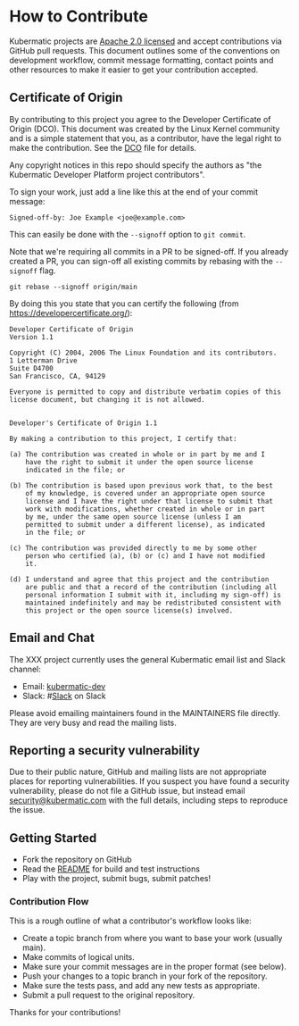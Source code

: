 # How to Contribute

Kubermatic projects are [Apache 2.0 licensed](LICENSE) and accept contributions via
GitHub pull requests. This document outlines some of the conventions on
development workflow, commit message formatting, contact points and other
resources to make it easier to get your contribution accepted.

## Certificate of Origin

By contributing to this project you agree to the Developer Certificate of
Origin (DCO). This document was created by the Linux Kernel community and is a
simple statement that you, as a contributor, have the legal right to make the
contribution. See the [DCO](DCO) file for details.

Any copyright notices in this repo should specify the authors as "the Kubermatic Developer Platform project contributors".

To sign your work, just add a line like this at the end of your commit message:

```
Signed-off-by: Joe Example <joe@example.com>
```

This can easily be done with the `--signoff` option to `git commit`.

Note that we're requiring all commits in a PR to be signed-off. If you already created a PR, you can sign-off all existing commits by rebasing with the `--signoff` flag.

```
git rebase --signoff origin/main
```

By doing this you state that you can certify the following (from https://developercertificate.org/):
```
Developer Certificate of Origin
Version 1.1

Copyright (C) 2004, 2006 The Linux Foundation and its contributors.
1 Letterman Drive
Suite D4700
San Francisco, CA, 94129

Everyone is permitted to copy and distribute verbatim copies of this
license document, but changing it is not allowed.


Developer's Certificate of Origin 1.1

By making a contribution to this project, I certify that:

(a) The contribution was created in whole or in part by me and I
    have the right to submit it under the open source license
    indicated in the file; or

(b) The contribution is based upon previous work that, to the best
    of my knowledge, is covered under an appropriate open source
    license and I have the right under that license to submit that
    work with modifications, whether created in whole or in part
    by me, under the same open source license (unless I am
    permitted to submit under a different license), as indicated
    in the file; or

(c) The contribution was provided directly to me by some other
    person who certified (a), (b) or (c) and I have not modified
    it.

(d) I understand and agree that this project and the contribution
    are public and that a record of the contribution (including all
    personal information I submit with it, including my sign-off) is
    maintained indefinitely and may be redistributed consistent with
    this project or the open source license(s) involved.
```

## Email and Chat

The XXX project currently uses the general Kubermatic email list and Slack channel:
- Email: [kubermatic-dev](https://groups.google.com/forum/#!forum/kubermatic-dev)
- Slack: #[Slack](http://slack.kubermatic.io/) on Slack

Please avoid emailing maintainers found in the MAINTAINERS file directly. They
are very busy and read the mailing lists.

## Reporting a security vulnerability

Due to their public nature, GitHub and mailing lists are not appropriate places for reporting vulnerabilities. If you suspect you have found a security vulnerability, please do not file a GitHub issue, but instead email security@kubermatic.com with the full details, including steps to reproduce the issue.

## Getting Started

- Fork the repository on GitHub
- Read the [README](README.md) for build and test instructions
- Play with the project, submit bugs, submit patches!

### Contribution Flow

This is a rough outline of what a contributor's workflow looks like:

- Create a topic branch from where you want to base your work (usually main).
- Make commits of logical units.
- Make sure your commit messages are in the proper format (see below).
- Push your changes to a topic branch in your fork of the repository.
- Make sure the tests pass, and add any new tests as appropriate.
- Submit a pull request to the original repository.

Thanks for your contributions!
